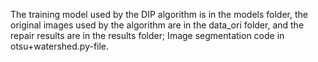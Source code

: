 The training model used by the DIP algorithm is in the models folder, the original images used by the algorithm are in the data_ori folder, and the repair results are in the results folder;
Image segmentation code in otsu+watershed.py-file.